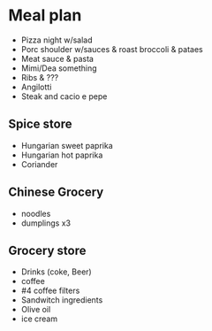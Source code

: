 # Meal plan

- Pizza night w/salad
- Porc shoulder w/sauces & roast broccoli & pataes
- Meat sauce & pasta
- Mimi/Dea something
- Ribs & ???
- Angilotti
- Steak and cacio e pepe

## Spice store

- Hungarian sweet paprika
- Hungarian hot paprika
- Coriander

## Chinese Grocery

- noodles
- dumplings x3

## Grocery store

- Drinks (coke, Beer)
- coffee
- #4 coffee filters
- Sandwitch ingredients
- Olive oil
- ice cream
